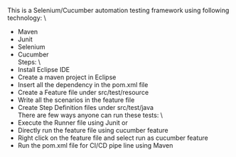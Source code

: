 This is a Selenium/Cucumber automation testing framework using following technology: \
-	Maven 
-	Junit
-	Selenium 
-	Cucumber \
Steps: \
-	Install Eclipse IDE 
-	Create a maven project in Eclipse 
-	Insert all the dependency in the pom.xml file
-	Create a Feature file under src/test/resource 
-	Write all the scenarios in the feature file 
-	Create Step Definition files under src/test/java \
There are few ways anyone can run these tests: \
-	Execute the Runner file using Junit or 
-	Directly run the feature file using cucumber feature 
-	Right click on the feature file and select run as cucumber feature 
- 	Run the pom.xml file for CI/CD pipe line using Maven
